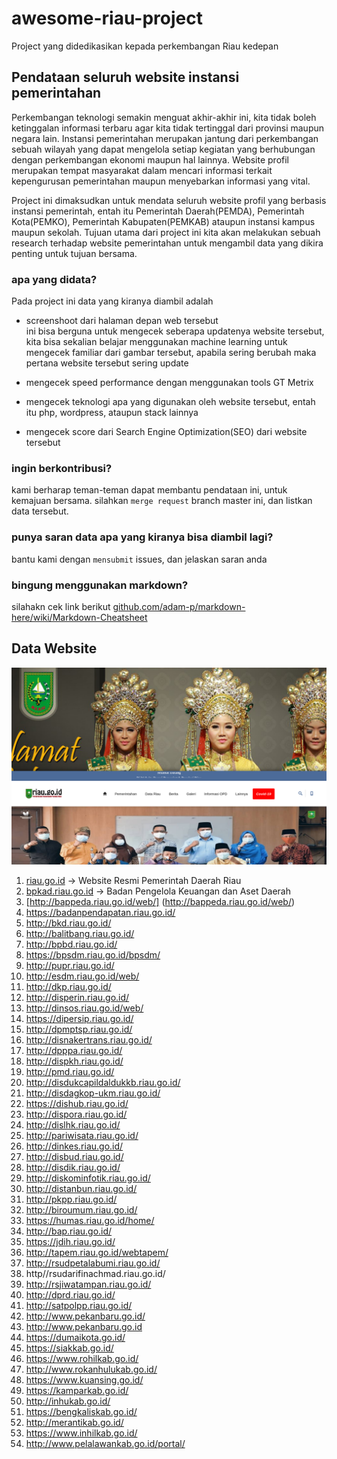 # awesome-riau-project
Project yang didedikasikan kepada perkembangan Riau kedepan

## Pendataan seluruh website instansi pemerintahan
Perkembangan teknologi semakin menguat akhir-akhir ini, kita tidak boleh ketinggalan informasi terbaru agar kita tidak tertinggal dari provinsi maupun negara lain. Instansi pemerintahan merupakan jantung dari perkembangan sebuah wilayah yang dapat mengelola setiap kegiatan yang berhubungan dengan perkembangan ekonomi maupun hal lainnya. Website profil merupakan tempat masyarakat dalam mencari informasi terkait kepengurusan pemerintahan maupun menyebarkan informasi yang vital. 

Project ini dimaksudkan untuk mendata seluruh website profil yang berbasis instansi pemerintah, entah itu Pemerintah Daerah(PEMDA), Pemerintah Kota(PEMKO), Pemerintah Kabupaten(PEMKAB) ataupun instansi kampus maupun sekolah. Tujuan utama dari project ini kita akan melakukan sebuah research terhadap website pemerintahan untuk mengambil data yang dikira penting untuk tujuan bersama.

### apa yang didata?
Pada project ini data yang kiranya diambil adalah
* screenshoot dari halaman depan web tersebut   
   ini bisa berguna untuk mengecek seberapa updatenya website tersebut, kita bisa sekalian belajar menggunakan machine learning untuk mengecek familiar dari gambar tersebut, apabila sering berubah maka pertana website tersebut sering update    

* mengecek speed performance dengan menggunakan tools GT Metrix
* mengecek teknologi apa yang digunakan oleh website tersebut, entah itu php, wordpress, ataupun stack lainnya
* mengecek score dari Search Engine Optimization(SEO) dari website tersebut

### ingin berkontribusi?
kami berharap teman-teman dapat membantu pendataan ini, untuk kemajuan bersama. silahkan `merge request` branch master ini, dan listkan data tersebut.    

### punya saran data apa yang kiranya bisa diambil lagi? 
bantu kami dengan `mensubmit` issues, dan jelaskan saran anda

### bingung menggunakan markdown? 
silahakn cek link berikut [github.com/adam-p/markdown-here/wiki/Markdown-Cheatsheet](https://github.com/adam-p/markdown-here/wiki/Markdown-Cheatsheet)

## Data Website
![riau.go.id](riau-go-id.png)
1. [riau.go.id](https://riau.go.id) -> Website Resmi Pemerintah Daerah Riau
2. [bpkad.riau.go.id](http://bpkad.riau.go.id) -> Badan Pengelola Keuangan dan Aset Daerah
3. [http://bappeda.riau.go.id/web/] (http://bappeda.riau.go.id/web/)
4. https://badanpendapatan.riau.go.id/
5. http://bkd.riau.go.id/
6. http://balitbang.riau.go.id/
7. http://bpbd.riau.go.id/
8. https://bpsdm.riau.go.id/bpsdm/
9. http://pupr.riau.go.id/
10. http://esdm.riau.go.id/web/
11. http://dkp.riau.go.id/
12. http://disperin.riau.go.id/
13. http://dinsos.riau.go.id/web/
14. https://dipersip.riau.go.id/
15. http://dpmptsp.riau.go.id/
16. http://disnakertrans.riau.go.id/
17. http://dpppa.riau.go.id/
18. http://dispkh.riau.go.id/
19. http://pmd.riau.go.id/
20. http://disdukcapildaldukkb.riau.go.id/
21. http://disdagkop-ukm.riau.go.id/
22. https://dishub.riau.go.id/
23. http://dispora.riau.go.id/
24. http://dislhk.riau.go.id/
25. http://pariwisata.riau.go.id/
26. http://dinkes.riau.go.id/
27. http://disbud.riau.go.id/
28. http://disdik.riau.go.id/
29. http://diskominfotik.riau.go.id/
30. http://distanbun.riau.go.id/
31. http://pkpp.riau.go.id/
32. http://biroumum.riau.go.id/
33. https://humas.riau.go.id/home/
34. http://bap.riau.go.id/
35. https://jdih.riau.go.id/
36. http://tapem.riau.go.id/webtapem/
37. http://rsudpetalabumi.riau.go.id/
38. http//rsudarifinachmad.riau.go.id/
39. http://rsjiwatampan.riau.go.id/
40. http://dprd.riau.go.id/
41. http://satpolpp.riau.go.id/
42. http://www.pekanbaru.go.id/
43. http://www.pekanbaru.go.id
44. https://dumaikota.go.id/
45. https://siakkab.go.id/
46. https://www.rohilkab.go.id/
47. http://www.rokanhulukab.go.id/
48. https://www.kuansing.go.id/
49. https://kamparkab.go.id/
50. http://inhukab.go.id/
51. https://bengkaliskab.go.id/
52. http://merantikab.go.id/
53. https://www.inhilkab.go.id/
54. http://www.pelalawankab.go.id/portal/
